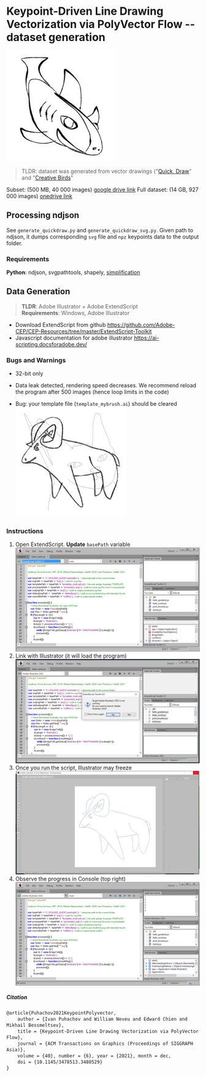 # Keypoint-Driven Line Drawing Vectorization via PolyVector Flow -- dataset generation

![Example](/png/test_50_8.png)

> TLDR: dataset was generated from vector drawings ("[Quick, Draw](https://github.com/googlecreativelab/quickdraw-dataset)" and "[Creative Birds](https://songweige.github.io/projects/creative_sketech_generation/home.html)"

Subset: (500 MB, 40 000 images) [google drive link](https://drive.google.com/file/d/1KQrLGW82Fk_bYuB8uC0DzSWafDj97gLn/view?usp=sharing)
Full dataset: (14 GB, 927 000 images) [onedrive link](https://udemontreal-my.sharepoint.com/:u:/g/personal/ivan_puhachov_umontreal_ca/EVGygX7l-bBCjwANyPgcIB4BNdzMytMBR8-JcR4J4GyzQw?e=OhA2QD)

## Processing ndjson
See `generate_quickdraw.py` and `generate_quickdraw_svg.py`. Given path to ndjson, it dumps corresponding `svg` file and `npz` keypoints data to the output folder.

### Requirements
**Python**: ndjson, svgpathtools, shapely, [simplification](https://pypi.org/project/simplification/)

## Data Generation

> **TLDR**: Adobe Illustrator + Adobe ExtendScript   
**Requirements**: Windows, Adobe Illustrator

 * Download ExtendScript from github https://github.com/Adobe-CEP/CEP-Resources/tree/master/ExtendScript-Toolkit
 * Javascript documentation for adobe illustrator https://ai-scripting.docsforadobe.dev/

### Bugs and Warnings
 * 32-bit only
 * Data leak detected, rendering speed decreases. We recommend reload the program after 500 images (hence loop limits in the code)

 * Bug: your template file (`template_mybrush.ai`) should be cleared
![Example](/instructions/bug1.png)

### Instructions
1. Open ExtendScript. **Update** `basePath` variable
![Example](/instructions/1.png)
2. Link with Illustrator (it will load the program)
![Example](/instructions/2.png)
3. Once you run the script, Illustrator may freeze
![Example](/instructions/3.png)
4. Observe the progress in Console (top right)
![Example](/instructions/4.png)


##### Citation
```
@article{Puhachov2021KeypointPolyvector,
    author = {Ivan Puhachov and William Neveu and Edward Chien and Mikhail Bessmeltsev},
    title = {Keypoint-Driven Line Drawing Vectorization via PolyVector Flow},
    journal = {ACM Transactions on Graphics (Proceedings of SIGGRAPH Asia)},
    volume = {40}, number = {6}, year = {2021}, month = dec,
    doi = {10.1145/3478513.3480529}
}
```
